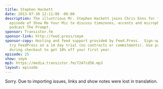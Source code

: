 ```yaml
---
title: Stephen Hackett
date: 2013-07-30 12:11:00 -06:00
description: The illustrious Mr. Stephen Hackett joins Chris Enns for the 25th anniversary
  episode of Show Me Your Mic to discuss timezones, accents and microphones on his
  podcast The Prompt.
sponsor: Transistor.fm
sponsor-link: http://feed.press/smym
sponsor-copy: Hosting and feed support provided by Feed.Press.  Sign-up today and
  try FeedPress on a 14 day trial (no contracts or commitments). Use promo code "smym"
  during checkout to get 10% off your first year.
episode: 25
show: smym
mp3: https://media.transistor.fm/7247cd56.mp3
layout: episode
---
```


Sorry. Due to importing issues, links and show notes were lost in translation.
